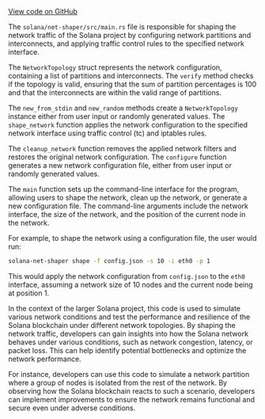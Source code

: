 
[View code on GitHub](https://github.com/solana-labs/solana/tree/master/na/net-shaper/src)

The `solana/net-shaper/src/main.rs` file is responsible for shaping the network traffic of the Solana project by configuring network partitions and interconnects, and applying traffic control rules to the specified network interface.

The `NetworkTopology` struct represents the network configuration, containing a list of partitions and interconnects. The `verify` method checks if the topology is valid, ensuring that the sum of partition percentages is 100 and that the interconnects are within the valid range of partitions.

The `new_from_stdin` and `new_random` methods create a `NetworkTopology` instance either from user input or randomly generated values. The `shape_network` function applies the network configuration to the specified network interface using traffic control (tc) and iptables rules.

The `cleanup_network` function removes the applied network filters and restores the original network configuration. The `configure` function generates a new network configuration file, either from user input or randomly generated values.

The `main` function sets up the command-line interface for the program, allowing users to shape the network, clean up the network, or generate a new configuration file. The command-line arguments include the network interface, the size of the network, and the position of the current node in the network.

For example, to shape the network using a configuration file, the user would run:

```sh
solana-net-shaper shape -f config.json -s 10 -i eth0 -p 1
```

This would apply the network configuration from `config.json` to the `eth0` interface, assuming a network size of 10 nodes and the current node being at position 1.

In the context of the larger Solana project, this code is used to simulate various network conditions and test the performance and resilience of the Solana blockchain under different network topologies. By shaping the network traffic, developers can gain insights into how the Solana network behaves under various conditions, such as network congestion, latency, or packet loss. This can help identify potential bottlenecks and optimize the network performance.

For instance, developers can use this code to simulate a network partition where a group of nodes is isolated from the rest of the network. By observing how the Solana blockchain reacts to such a scenario, developers can implement improvements to ensure the network remains functional and secure even under adverse conditions.